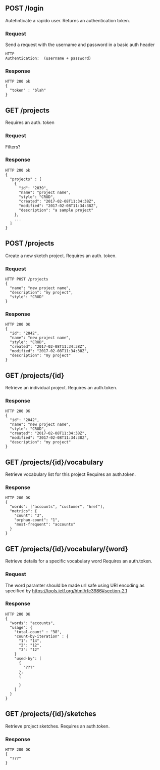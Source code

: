 ## POST /login
Autehnticate a rapido user.  Returns an authentication token.

### Request

Send a request with the username and password in a basic auth header
```
HTTP
Authentication:  (username + password)
```
### Response

```
HTTP 200 ok
{
  "token" : "blah"
}
```

## GET /projects
Requires an auth. token

### Request
Filters?

### Response

```
HTTP 200 ok
{
  "projects" : [
    {
      "id": "2039",
      "name": "project name",
      "style": "CRUD",      
      "created": "2017-02-08T11:34:38Z",
      "modified": "2017-02-08T11:34:38Z",
      "description": "a sample project"
    },
    ...
  ]
}
```

## POST /projects
Create a new sketch project.
Requires an auth. token.  
### Request
```
HTTP POST /projects
{
  "name": "new project name",
  "description": "my project",
  "style": "CRUD"
}
```

### Response
```
HTTP 200 OK
{
  "id": "2042",
  "name": "new project name",
  "style": "CRUD",      
  "created": "2017-02-08T11:34:38Z",
  "modified": "2017-02-08T11:34:38Z",
  "description": "my project"
}
```

## GET /projects/{id}
Retrieve an individual project.
Requires an auth.token.  

### Response
```
HTTP 200 OK
{
  "id": "2042",
  "name": "new project name",
  "style": "CRUD",      
  "created": "2017-02-08T11:34:38Z",
  "modified": "2017-02-08T11:34:38Z",
  "description": "my project"
}
```

## GET /projects/{id}/vocabulary
Retrieve vocabulary list for this project
Requires an auth.token.

### Response
```
HTTP 200 OK
{
  "words": ["accounts", "customer", "href"],
  "metrics": {
    "count": "3",
    "orphan-count": "1",
    "most-frequent": "accounts"
  }
}
```

## GET /projects/{id}/vocabulary/{word}
Retrieve details for a specific vocabulary word
Requires an auth.token.

### Request
The word paramter should be made url safe using URI encoding as specified by https://tools.ietf.org/html/rfc3986#section-2.1

### Response
```
HTTP 200 OK
{
  "words": "accounts",
  "usage": {
    "total-count" : "38",
    "count-by-iteration" : {
      "1": "14",
      "2": "12",
      "3": "12"
    }
    "used-by": [
      {
        "???"
      },
      {

      }
    ]
  }
}
```


## GET /projects/{id}/sketches
Retrieve project sketches.
Requires an auth.token.  

### Response
```
HTTP 200 OK
{
  "???"
}
```
